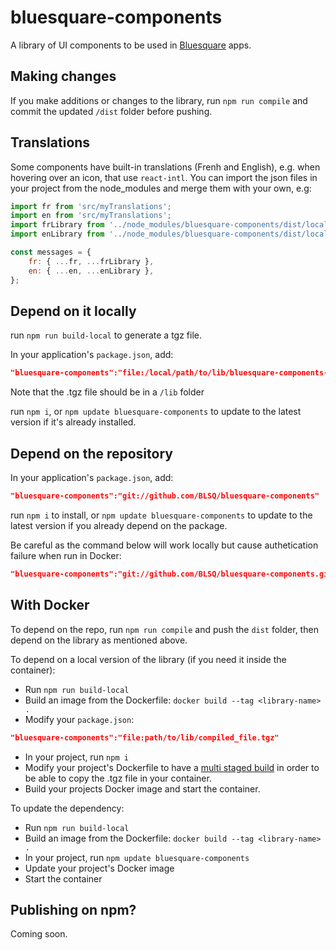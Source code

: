 # bluesquare-components
A library of UI components to be used in [Bluesquare](https://www.bluesquarehub.com) apps.

## Making changes

If you make additions or changes to the library, run `npm run compile` and commit the updated `/dist` folder before pushing.

## Translations

Some components have built-in translations (Frenh and English), e.g. when hovering over an icon, that use `react-intl`. You can import the json files in your project from the node_modules and merge them with your own, e.g:

```javascript
import fr from 'src/myTranslations'; 
import en from 'src/myTranslations'; 
import frLibrary from '../node_modules/bluesquare-components/dist/locale/fr.json';
import enLibrary from '../node_modules/bluesquare-components/dist/locale/en.json';

const messages = {
    fr: { ...fr, ...frLibrary },
    en: { ...en, ...enLibrary },
};
```

## Depend on it locally

run `npm run build-local` to generate a tgz file.

In your application's `package.json`, add:
```json
"bluesquare-components":"file:/local/path/to/lib/bluesquare-components-<version>.tgz"
```

Note that the .tgz file should be in a `/lib` folder

run `npm i`, or `npm update bluesquare-components` to update to the latest version if it's already installed.

## Depend on the repository 

In your application's `package.json`, add:
```json
"bluesquare-components":"git://github.com/BLSQ/bluesquare-components"
```

run `npm i` to install, or `npm update bluesquare-components` to update to the latest version if you already depend on the package.

Be careful as the command below will work locally but cause authetication failure when run in Docker: 
```json
"bluesquare-components":"git://github.com/BLSQ/bluesquare-components.git#<commit-ish>"
```

## With Docker

To depend on the repo, run `npm run compile` and push the `dist` folder, then depend on the library as mentioned above.

To depend on a local version of the library (if you need it inside the container):

- Run `npm run build-local`
- Build an image from the Dockerfile: `docker build --tag <library-name> .`
- Modify your `package.json`: 
```json
"bluesquare-components":"file:path/to/lib/compiled_file.tgz"
```
- In your project, run `npm i`
- Modify your project's Dockerfile to have a [multi staged build](https://stackoverflow.com/questions/57910644/docker-multistage-how-to-copy-built-files-between-stages) in order to be able to copy the .tgz file in your container.
- Build your projects Docker image and start the container.

To update the dependency:

- Run `npm run build-local`
- Build an image from the Dockerfile: `docker build --tag <library-name> .`
- In your project, run `npm update bluesquare-components`
- Update your project's Docker image
- Start the container


## Publishing on npm?

Coming soon.